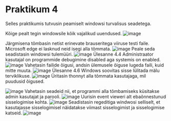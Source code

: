 # Praktikum 4

Selles praktikumis tutvusin peamiselt windowsi turvalisus seadetega.

Kõige pealt tegin windowsile kõik vajalikud uuendused.
![image](https://github.com/DanielErikKiuru/OPsys/assets/146202163/e872c4b3-028c-4ed4-b8ab-9342ed6a4ce2)

Järgmisena tõmbasin netist erinevate brauseritega viiruse testi faile. Microsoft edge ei lasknud neid isegi alla tõmmata.
![image](https://github.com/DanielErikKiuru/OPsys/assets/146202163/23bb22d1-a167-43ad-a89e-8df8d1592549)
Peale seda seadistasin windowsi tulemüüri.
![image](https://github.com/DanielErikKiuru/OPsys/assets/146202163/65ba152f-27df-4fa0-84b2-de1d4031c664)
Ülesanne 4.4 Administraator kasutajal on programmide debugimine disabled aga systemis on enabled.
![image](https://github.com/DanielErikKiuru/OPsys/assets/146202163/e4df1c3a-4665-420c-a423-1ee691dbde4b)
Vahetasin failide õigusi, andsin ülemusele õiguse lugeda faili, kuid mitte muuta.
![image](https://github.com/DanielErikKiuru/OPsys/assets/146202163/5c72d2c0-d3cf-4adb-923c-7887aaeabd05)
                                                                 Ülesanne 4.6 Windows soovitas sisse lülitada mälu terviklikuse.
![image](https://github.com/DanielErikKiuru/OPsys/assets/146202163/6960be12-5719-48aa-b639-10910c68eb58)
Üritasin thonnyt alla tõmmata kasutajaga, mil puudusid õigused.

![image](https://github.com/DanielErikKiuru/OPsys/assets/146202163/7155357a-ec7b-4fba-8306-849728a3c6e5)
Vahetasin seadeid nii, et programmi alla tõmbamiseks küsitakse admin kasutajat ja parooli.
![image](https://github.com/DanielErikKiuru/OPsys/assets/146202163/c107e3f0-95c8-4bd1-9f45-1b19d6882d9e)
Uurisin event vieweri alt ebaõnnestunud sisselogimise kohta.
![image](https://github.com/DanielErikKiuru/OPsys/assets/146202163/d5ecf8fd-8f97-45f7-995f-37b141ceb8a1)
Seadistasin regeditiga windwosi selliselt, et kasutajasse sisselogimisel näidatakse viimast sisselogimist ja sisselogimise katseid.
![image](https://github.com/DanielErikKiuru/OPsys/assets/146202163/d2300105-7949-49b4-9aa8-19ebfe51ccfc)
